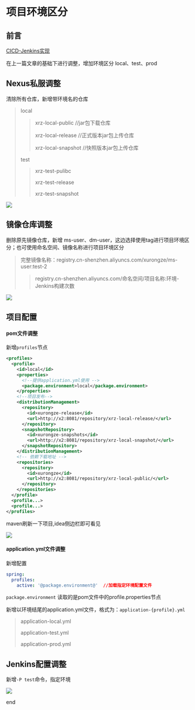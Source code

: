 # 项目环境区分

## 前言

[CICD-Jenkins实现](https://www.cnblogs.com/xurongze/p/15834553.html)

在上一篇文章的基础下进行调整，增加环境区分 local、test、prod

## Nexus私服调整

清除所有仓库，新增带环境名的仓库

> local
>
> >xrz-local-public //jar包下载仓库
> >
> >xrz-local-release //正式版本jar包上传仓库
> >
> >xrz-local-snapshot //快照版本jar包上传仓库
>
> test
>
> > xrz-test-pulibc
> >
> > xrz-test-release
> >
> > xrz-test-snapshot

![](https://img2022.cnblogs.com/blog/1473551/202201/1473551-20220129104637084-74461220.png)


## 镜像仓库调整

删除原先镜像仓库，新增 ms-user、dm-user，这边选择使用tag进行项目环境区分；也可使用命名空间、镜像名称进行项目环境区分

> 完整镜像名称：registry.cn-shenzhen.aliyuncs.com/xurongze/ms-user:test-2
>
> > registry.cn-shenzhen.aliyuncs.com/命名空间/项目名称:环境-Jenkins构建次数

![](https://img2022.cnblogs.com/blog/1473551/202201/1473551-20220129104647444-47901102.png)


## 项目配置

#### pom文件调整

新增`profiles`节点

```xml
<profiles>
  <profile>
    <id>local</id>
    <properties>
      <!--提供application.yml使用 -->
      <package.environment>local</package.environment>
    </properties>
    <!--项目发布-->
    <distributionManagement>
      <repository>
        <id>xurongze-release</id>
        <url>http://x2:8081/repository/xrz-local-release/</url>
      </repository>
      <snapshotRepository>
        <id>xurongze-snapshots</id>
        <url>http://x2:8081/repository/xrz-local-snapshot/</url>
      </snapshotRepository>
    </distributionManagement>
    <!-- 依赖下载地址 -->
    <repositories>
      <repository>
        <id>xurongze</id>
        <url>http://x2:8081/repository/xrz-local-public/</url>
      </repository>
    </repositories>
  </profile>
  <profile...>
  <profile...>
</profiles>
```

maven刷新一下项目,idea侧边栏即可看见

![](https://img2022.cnblogs.com/blog/1473551/202201/1473551-20220129104702258-596411611.png)




#### application.yml文件调整

新增配置

```yml
spring:
  profiles:
    active: '@package.environment@'  //加载指定环境配置文件
```

`package.environment` 读取的是pom文件中的profile.properties节点

新增以环境结尾的application.yml文件，格式为：`application-{profile}.yml`

>application-local.yml
>
>application-test.yml
>
>application-prod.yml

## Jenkins配置调整

新增`-P test`命令，指定环境

![](https://img2022.cnblogs.com/blog/1473551/202201/1473551-20220129104819380-1023602621.png)



end

